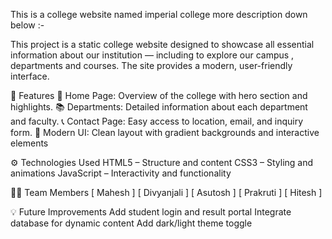 This is a college website named imperial college more description down below :-

This project is a static college website designed to showcase all essential information about our institution — including to explore our campus , departments and courses. The site provides a modern, user-friendly interface.

🧠 Features
🏫 Home Page: Overview of the college with hero section and highlights.
📚 Departments: Detailed information about each department and faculty.
📞 Contact Page: Easy access to location, email, and inquiry form.
🎨 Modern UI: Clean layout with gradient backgrounds and interactive elements

⚙️ Technologies Used
HTML5 – Structure and content
CSS3 – Styling and animations
JavaScript – Interactivity and functionality

👨‍💻 Team Members
[ Mahesh ]
[ Divyanjali ]
[ Asutosh ]
[ Prakruti ]
[ Hitesh ]

💡 Future Improvements
Add student login and result portal
Integrate database for dynamic content
Add dark/light theme toggle
